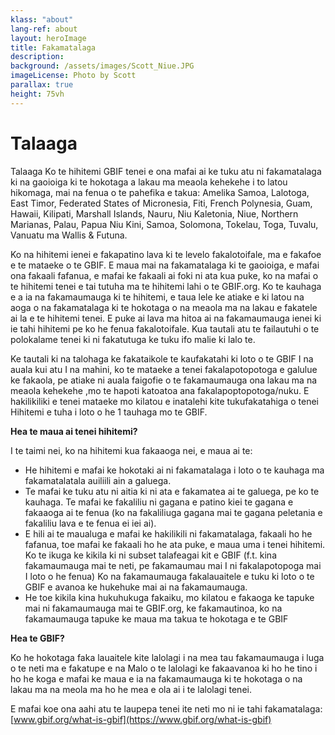 ```yaml
---
klass: "about"
lang-ref: about
layout: heroImage
title: Fakamatalaga
description: 
background: /assets/images/Scott_Niue.JPG
imageLicense: Photo by Scott
parallax: true
height: 75vh
---
```

# Talaaga

Talaaga
Ko te hihitemi GBIF tenei e ona mafai ai ke tuku atu ni fakamatalaga ki na gaoioiga ki te hokotaga a lakau ma meaola kehekehe i to latou hikomaga, mai na fenua o te pahefika e takua: Amelika Samoa, Lalotoga, East Timor, Federated States of Micronesia, Fiti, French Polynesia, Guam, Hawaii, Kilipati, Marshall Islands, Nauru, Niu Kaletonia, Niue, Northern Marianas, Palau, Papua Niu Kini, Samoa, Solomona, Tokelau, Toga, Tuvalu, Vanuatu ma Wallis & Futuna.

Ko na hihitemi ienei e fakapatino lava ki te levelo fakalotoifale, ma e fakafoe e te mataeke o te GBIF. E maua mai na fakamatalaga ki te gaoioiga, e mafai ona fakaali fafanua, e mafai ke fakaali ai foki ni ata kua puke, ko na mafai o te hihitemi tenei e tai tutuha ma te hihitemi lahi o te GBIF.org. Ko te kauhaga e a ia na fakamaumauga ki te hihitemi, e taua lele ke atiake e ki latou na aoga o na fakamatalaga ki te hokotaga o na meaola ma na lakau e fakatele ai la e te hihitemi tenei. E puke ai lava ma hitoa ai na fakamaumauga ienei ki ie tahi hihitemi pe ko he fenua fakalotoifale. Kua tautali atu te failautuhi o te polokalame tenei ki ni fakatutuga ke tuku ifo malie ki lalo te.
 
Ke tautali ki na talohaga ke fakataikole te kaufakatahi ki loto o te GBIF I na auala kui atu I na mahini, ko te mataeke a tenei fakalapotopotoga e galulue ke fakaola, pe atiake ni auala faigofie o te fakamaumauga ona lakau ma na meaola kehekehe ,mo te hapoti katoatoa ana fakalapoptopotoga/nuku. E hakilikiliki e tenei mataeke mo kilatou e inatalehi kite tukufakatahiga o tenei Hihitemi e tuha i loto o he 1 tauhaga mo te GBIF.

**Hea te maua ai tenei hihitemi?**

I te taimi nei, ko na hihitemi kua fakaaoga nei, e maua ai te:
* He hihitemi e mafai ke hokotaki ai ni fakamatalaga i loto o te kauhaga ma fakamatalatala auiliili ain a galuega.
* Te mafai ke tuku atu ni aitia ki ni ata e fakamatea ai te galuega, pe ko te kauhaga. Te mafai ke fakaliliu ni gagana e patino kiei te gagana e fakaaoga ai te fenua (ko na fakaliliuga gagana mai te gagana peletania e fakaliliu lava e te fenua ei iei ai).
* E hili ai te maualuga e mafai ke hakilikili ni fakamatalaga, fakaali ho he fafanua, toe mafai ke fakaali ho he ata puke, e maua uma i tenei hihitemi. Ko te ikuga ke  kikila ki ni subset talafeagai kit e GBIF (f.t. kina fakamaumauga mai te neti, pe fakamaumau mai I ni fakalapotopoga mai I loto o he fenua) Ko na fakamaumauga fakalauaitele e tuku ki loto o te GBIF e avanoa ke hukehuke mai ai na fakamaumauga.
* He toe kikila kina hukuhukuga fakaiku, mo kilatou e fakaoga ke tapuke mai ni fakamaumauga mai te GBIF.org, ke fakamautinoa, ko na fakamaumauga tapuke ke maua ma takua te hokotaga e te GBIF

**Hea te GBIF?**

Ko he hokotaga faka lauaitele kite lalolagi i na mea tau fakamaumauga i luga o te neti ma e fakatupe e na Malo o te lalolagi ke fakaavanoa ki ho he tino i ho he koga e mafai ke maua e ia na fakamaumauga ki te hokotaga o na lakau ma na meola ma ho he mea e ola ai i te lalolagi tenei.

E mafai koe ona aahi atu te laupepa tenei ite neti mo ni ie tahi fakamatalaga:[www.gbif.org/what-is-gbif](https://www.gbif.org/what-is-gbif)                                       



